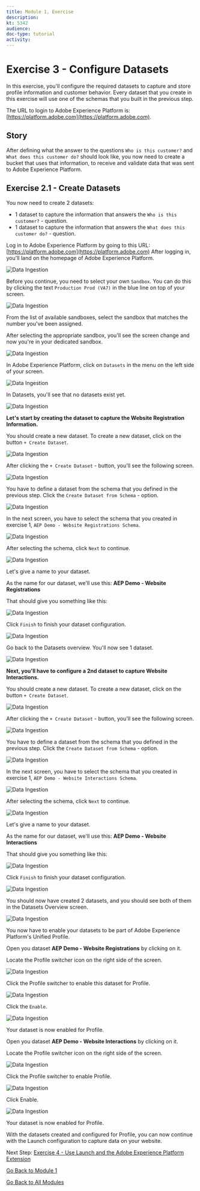 ```yaml
---
title: Module 1, Exercise
description: 
kt: 5342
audience: 
doc-type: tutorial
activity: 
---
```


# Exercise 3 - Configure Datasets

In this exercise, you'll configure the required datasets to capture and store profile information and customer behavior. Every dataset that you create in this exercise will use one of the schemas that you built in the previous step.

The URL to login to Adobe Experience Platform is: [https://platform.adobe.com](https://platform.adobe.com).

## Story

After defining what the answer to the questions ```Who is this customer?``` and ```What does this customer do?``` should look like, you now need to create a bucket that uses that information, to receive and validate data that was sent to Adobe Experience Platform.

## Exercise 2.1 - Create Datasets

You now need to create 2 datasets:

* 1 dataset to capture the information that answers the ```Who is this customer?``` - question.
* 1 dataset to capture the information that answers the ```What does this customer do?``` - question.

Log in to Adobe Experience Platform by going to this URL: [https://platform.adobe.com](https://platform.adobe.com)
After logging in, you'll land on the homepage of Adobe Experience Platform.

![Data Ingestion](./images/home.png)

Before you continue, you need to select your own ``Sandbox``. You can do this by clicking the text ``Production Prod (VA7)`` in the blue line on top of your screen.

![Data Ingestion](./images/sb1.png)

From the list of available sandboxes, select the sandbox that matches the number you've been assigned.

After selecting the appropriate sandbox, you'll see the screen change and now you're in your dedicated sandbox.

![Data Ingestion](./images/sb2.png)

In Adobe Experience Platform, click on ```Datasets``` in the menu on the left side of your screen.

![Data Ingestion](./images/menudatasets.png)

In Datasets, you'll see that no datasets exist yet.

![Data Ingestion](./images/datasets.png)

**Let's start by creating the dataset to capture the Website Registration Information.**

You should create a new dataset. To create a new dataset, click on the button ```+ Create Dataset```.

![Data Ingestion](./images/createdataset.png)

After clicking the ```+ Create Dataset``` - button, you'll see the following screen.

![Data Ingestion](./images/datasetsetup.png)

You have to define a dataset from the schema that you defined in the previous step. Click the ```Create Dataset from Schema``` - option.

![Data Ingestion](./images/datasetfromschema.png)

In the next screen, you have to select the schema that you created in exercise 1, ```AEP Demo - Website Registrations Schema```.

![Data Ingestion](./images/schemaselection.png)

After selecting the schema, click ```Next``` to continue.

![Data Ingestion](./images/next.png)

Let's give a name to your dataset.

As the name for our dataset, we'll use this:
**AEP Demo - Website Registrations**
  
That should give you something like this:

![Data Ingestion](./images/datasetname.png)

Click ```Finish``` to finish your dataset configuration.

![Data Ingestion](./images/finish.png)

Go back to the Datasets overview. You'll now see 1 dataset.

![Data Ingestion](./images/dsoverview1.png)

**Next, you'll have to configure a 2nd dataset to capture Website Interactions.**

You should create a new dataset. To create a new dataset, click on the button ```+ Create Dataset```.

![Data Ingestion](./images/createdataset.png)

After clicking the ```+ Create Dataset``` - button, you'll see the following screen.

![Data Ingestion](./images/datasetsetup.png)

You have to define a dataset from the schema that you defined in the previous step. Click the ```Create Dataset from Schema``` - option.

![Data Ingestion](./images/datasetfromschema.png)

In the next screen, you have to select the schema that you created in exercise 1, ```AEP Demo - Website Interactions Schema```.

![Data Ingestion](./images/schemaselectionee.png)

After selecting the schema, click ```Next``` to continue.

![Data Ingestion](./images/next.png)

Let's give a name to your dataset.

As the name for our dataset, we'll use this:
**AEP Demo - Website Interactions**
  
That should give you something like this:

![Data Ingestion](./images/datasetnameee.png)

Click ```Finish``` to finish your dataset configuration.

![Data Ingestion](./images/finish.png)

You should now have created 2 datasets, and you should see both of them in the Datasets Overview screen.

![Data Ingestion](./images/datasetsoverview.png)

You now have to enable your datasets to be part of Adobe Experience Platform's Unified Profile.

Open you dataset **AEP Demo - Website Registrations** by clicking on it.

Locate the Profile switcher icon on the right side of the screen.

![Data Ingestion](./images/ds1.png)

Click the Profile switcher to enable this dataset for Profile.

![Data Ingestion](./images/ds2.png)

Click the ``Enable``.

![Data Ingestion](./images/ds3.png)

Your dataset is now enabled for Profile.

Open you dataset **AEP Demo - Website Interactions** by clicking on it.

Locate the Profile switcher icon on the right side of the screen.

![Data Ingestion](./images/ds4.png)

Click the Profile switcher to enable Profile.

![Data Ingestion](./images/ds2.png)

Click Enable.

![Data Ingestion](./images/ds5.png)

Your dataset is now enabled for Profile.

With the datasets created and configured for Profile, you can now continue with the Launch configuration to capture data on your website.

Next Step: [Exercise 4 - Use Launch and the Adobe Experience Platform Extension](./ex4.md)

[Go Back to Module 1](./README.md)

[Go Back to All Modules](../../README.md)
